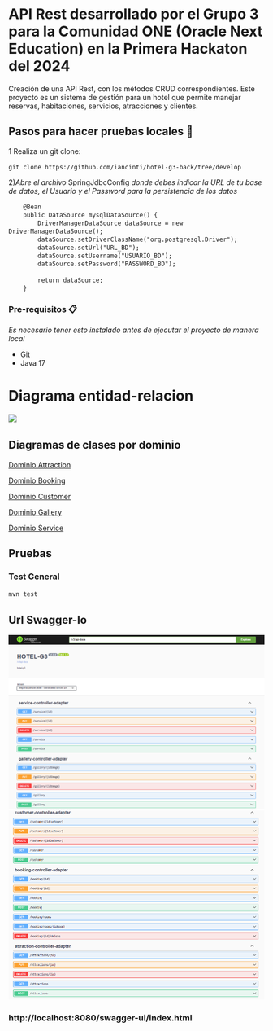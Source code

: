# API Rest desarrollado por el Grupo 3 para la Comunidad ONE (Oracle Next Education) en la Primera Hackaton del 2024

Creación de una API Rest, con los métodos CRUD correspondientes. Este proyecto es un sistema de gestión para un hotel que permite manejar reservas, habitaciones, servicios, atracciones y clientes. 


## Pasos para hacer pruebas locales 🚀


1 Realiza un git clone:

```
git clone https://github.com/iancinti/hotel-g3-back/tree/develop
```

2)_Abre el archivo_ SpringJdbcConfig _donde debes indicar la URL de tu base de datos, el Usuario y el Password para la persistencia de los datos_

```
    @Bean
    public DataSource mysqlDataSource() {
        DriverManagerDataSource dataSource = new DriverManagerDataSource();
        dataSource.setDriverClassName("org.postgresql.Driver");
        dataSource.setUrl("URL_BD");
        dataSource.setUsername("USUARIO_BD");
        dataSource.setPassword("PASSWORD_BD");

        return dataSource;
    }
```

### Pre-requisitos 📋

_Es necesario tener esto instalado antes de ejecutar el proyecto de manera local_

- Git 
- Java 17

# Diagrama entidad-relacion

![](https://github.com/iancinti/hotel-g3-back/blob/develop/diagrams/Entidad-Relaci%C3%B3n%20.drawio.png)

## Diagramas de clases por dominio

[Dominio Attraction](https://github.com/iancinti/hotel-g3-back/blob/master/src/main/java/com/g3/hotel_g3_back/attraction/README.md)

[Dominio Booking](https://github.com/iancinti/hotel-g3-back/blob/master/src/main/java/com/g3/hotel_g3_back/booking/README.md)

[Dominio Customer](https://github.com/iancinti/hotel-g3-back/blob/master/src/main/java/com/g3/hotel_g3_back/customer/README.md)

[Dominio Gallery](https://github.com/iancinti/hotel-g3-back/blob/master/src/main/java/com/g3/hotel_g3_back/gallery/README.md)

[Dominio Service](https://github.com/iancinti/hotel-g3-back/blob/master/src/main/java/com/g3/hotel_g3_back/service/README.md)

## Pruebas

### Test General
```bash
mvn test
```

## Url Swagger-Io 

![](https://github.com/iancinti/hotel-g3-back/blob/develop/diagrams/Swagger-io.png)
![](https://github.com/iancinti/hotel-g3-back/blob/develop/diagrams/Swagger.png)

### http://localhost:8080/swagger-ui/index.html